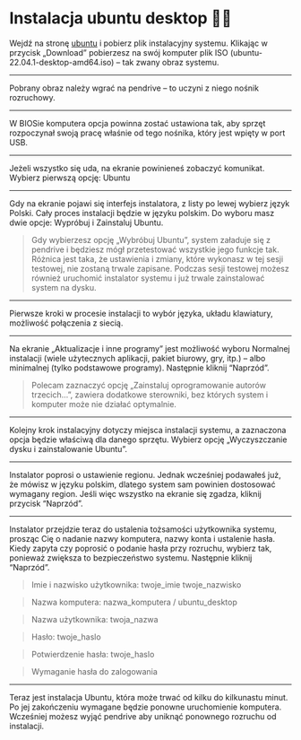 # Instalacja ubuntu desktop 🐧🐧

Wejdź na stronę [ubuntu](https://ubuntu.com/download/desktop) i pobierz plik instalacyjny systemu. Klikając w przycisk „Download” pobierzesz na swój komputer plik ISO (ubuntu-22.04.1-desktop-amd64.iso) – tak zwany obraz systemu.

---

Pobrany obraz należy wgrać na pendrive – to uczyni z niego nośnik rozruchowy.

---

W BIOSie komputera opcja powinna zostać ustawiona tak, aby sprzęt rozpoczynał swoją pracę właśnie od tego nośnika, który jest wpięty w port USB.

---

Jeżeli wszystko się uda, na ekranie powinieneś zobaczyć komunikat. Wybierz pierwszą opcję: Ubuntu

---

Gdy na ekranie pojawi się interfejs instalatora, z listy po lewej wybierz język Polski. Cały proces instalacji będzie w języku polskim. Do wyboru masz dwie opcje: Wypróbuj i Zainstaluj Ubuntu.

> Gdy wybierzesz opcję „Wybróbuj Ubuntu”, system załaduje się z pendrive i będziesz mógł przetestować wszystkie jego funkcje tak. Różnica jest taka, że ustawienia i zmiany, które wykonasz w tej sesji testowej, nie zostaną trwale zapisane. Podczas sesji testowej możesz również uruchomić instalator systemu i już trwale zainstalować system na dysku.

---

Pierwsze kroki w procesie instalacji to wybór języka, układu klawiatury, możliwość połączenia z siecią.

---

Na ekranie „Aktualizacje i inne programy” jest możliwość wyboru Normalnej instalacji (wiele użytecznych aplikacji, pakiet biurowy, gry, itp.) – albo minimalnej (tylko podstawowe programy). Następnie kliknij “Naprzód”.

> Polecam zaznaczyć opcję „Zainstaluj oprogramowanie autorów trzecich…”, zawiera dodatkowe sterowniki, bez których system i komputer może nie działać optymalnie.

---

Kolejny krok instalacyjny dotyczy miejsca instalacji systemu, a zaznaczona opcja będzie właściwą dla danego sprzętu. Wybierz opcję „Wyczyszczanie dysku i zainstalowanie Ubuntu”.

---

Instalator poprosi o ustawienie regionu. Jednak wcześniej podawałeś już, że mówisz w języku polskim, dlatego system sam powinien dostosować wymagany region. Jeśli więc wszystko na ekranie się zgadza, kliknij przycisk “Naprzód”.

---

Instalator przejdzie teraz do ustalenia tożsamości użytkownika systemu, prosząc Cię o nadanie nazwy komputera, nazwy konta i ustalenie hasła. Kiedy zapyta czy poprosić o podanie hasła przy rozruchu, wybierz tak, ponieważ zwiększa to bezpieczeństwo systemu. Następnie kliknij “Naprzód”.
> Imie i nazwisko użytkownika: twoje_imie twoje_nazwisko

> Nazwa komputera: nazwa_komputera / ubuntu_desktop

> Nazwa użytkownika: twoja_nazwa

> Hasło: twoje_haslo

> Potwierdzenie hasła: twoje_haslo

> Wymaganie hasła do zalogowania

---

Teraz jest instalacja Ubuntu, która może trwać od kilku do kilkunastu minut. Po jej zakończeniu wymagane będzie ponowne uruchomienie komputera. Wcześniej możesz wyjąć pendrive aby uniknąć ponownego rozruchu od instalacji.

